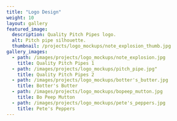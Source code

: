 ```yaml
---
title: "Logo Design"
weight: 10
layout: gallery
featured_image:
  description: Quality Pitch Pipes logo.
  alt: Pitch pipe silhouette.
  thumbnail: /projects/logo_mockups/note_explosion_thumb.jpg
gallery_images: 
  - path: /images/projects/logo_mockups/note_explosion.jpg
    title: Quality Pitch Pipes 1
  - path: /images/projects/logo_mockups/pitch_pipe.jpg"
    title: Quality Pitch Pipes 2
  - path: /images/projects/logo_mockups/botter's_butter.jpg
    title: Botter's Butter
  - path: /images/projects/logo_mockups/bopeep_mutton.jpg
    title: Bo Peep Mutton
  - path: /images/projects/logo_mockups/pete's_peppers.jpg
    title: Pete's Peppers
---
```

